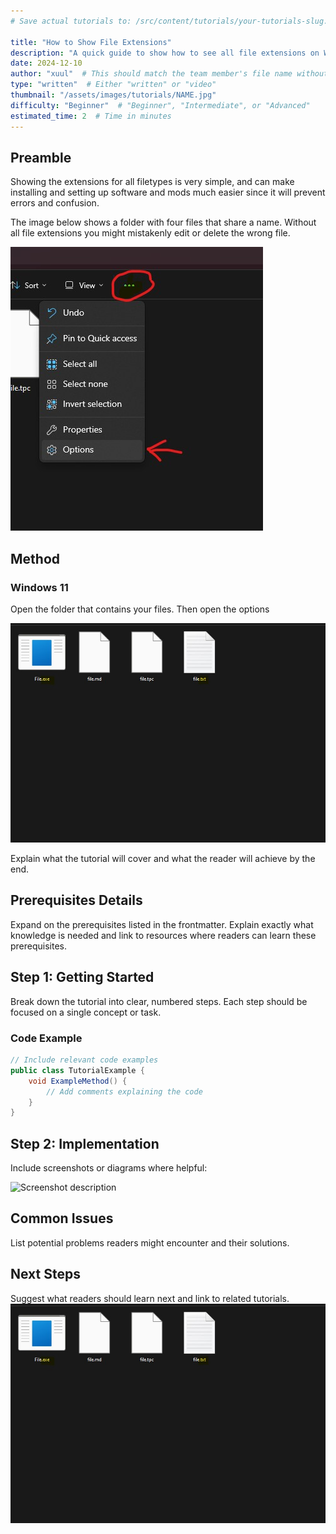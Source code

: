 ```yaml
---
# Save actual tutorials to: /src/content/tutorials/your-tutorials-slug.md

title: "How to Show File Extensions"
description: "A quick guide to show how to see all file extensions on Windows"
date: 2024-12-10
author: "xuul"  # This should match the team member's file name without .md
type: "written"  # Either "written" or "video"
thumbnail: "/assets/images/tutorials/NAME.jpg"
difficulty: "Beginner"  # "Beginner", "Intermediate", or "Advanced"
estimated_time: 2  # Time in minutes
---
```


## Preamble

Showing the extensions for all filetypes is very simple, and can make installing 
and setting up software and mods much easier since it will prevent errors and confusion.

The image below shows a folder with four files that share a name. Without all file extensions you might
mistakenly edit or delete the wrong file.

![Screenshot description](../../../public/assets/images/tutorials/show-file-extensions/open-options-windows11.jpg)


## Method

### Windows 11

Open the folder that contains your files. Then open the options 

![Screenshot description](../../../public/assets/images/tutorials/show-file-extensions/visible-file-extensions.jpg)



Explain what the tutorial will cover and what the reader will achieve by the end.

## Prerequisites Details

Expand on the prerequisites listed in the frontmatter. Explain exactly what knowledge is needed
and link to resources where readers can learn these prerequisites.

## Step 1: Getting Started

Break down the tutorial into clear, numbered steps. Each step should be focused on a single concept
or task.

### Code Example

```csharp
// Include relevant code examples
public class TutorialExample {
    void ExampleMethod() {
        // Add comments explaining the code
    }
}
```

## Step 2: Implementation

Include screenshots or diagrams where helpful:

![Screenshot description](../../../public/assets/images/tutorials/tutorial-slug/step2.webp)

## Common Issues

List potential problems readers might encounter and their solutions.

## Next Steps

Suggest what readers should learn next and link to related tutorials.
![Screenshot description](../../../public/assets/images/tutorials/show-file-extensions/visible-file-extensions.jpg)